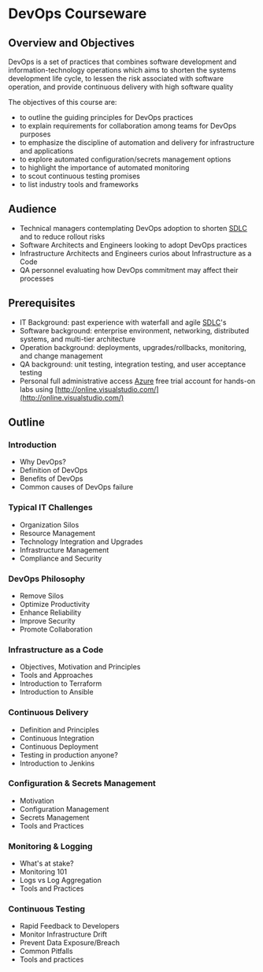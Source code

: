 # DevOps Courseware

## Overview and Objectives

DevOps is a set of practices that combines software development and information-technology operations which aims to shorten the systems development life cycle, to lessen the risk associated with software operation, and provide continuous delivery with high software quality

The objectives of this course are:

* to outline the guiding principles for DevOps practices
* to explain requirements for collaboration among teams for DevOps purposes
* to emphasize the discipline of automation and delivery for infrastructure and applications
* to explore automated configuration/secrets management options
* to highlight the importance of automated monitoring
* to scout continuous testing promises
* to list industry tools and frameworks

## Audience

* Technical managers contemplating DevOps adoption to shorten [SDLC](https://en.wikipedia.org/wiki/Systems_development_life_cycle) and to reduce rollout risks
* Software Architects and Engineers looking to adopt DevOps practices
* Infrastructure Architects and Engineers curios about Infrastructure as a Code 
* QA personnel evaluating how DevOps commitment may affect their processes

## Prerequisites

* IT Background: past experience with waterfall and agile [SDLC](https://en.wikipedia.org/wiki/Systems_development_life_cycle)'s
* Software background: enterprise environment, networking, distributed systems, and multi-tier architecture
* Operation background: deployments, upgrades/rollbacks, monitoring, and change management
* QA background: unit testing, integration testing, and user acceptance testing
* Personal full administrative access [Azure](http://portal.azure.com/) free trial account for hands-on labs using [http://online.visualstudio.com/](http://online.visualstudio.com/)

## Outline

### Introduction

* Why DevOps?
* Definition of DevOps
* Benefits of DevOps
* Common causes of DevOps failure

### Typical IT Challenges

* Organization Silos
* Resource Management
* Technology Integration and Upgrades
* Infrastructure Management
* Compliance and Security

### DevOps Philosophy

* Remove Silos
* Optimize Productivity 
* Enhance Reliability
* Improve Security
* Promote Collaboration

### Infrastructure as a Code

* Objectives, Motivation and Principles
* Tools and Approaches
* Introduction to Terraform
* Introduction to Ansible

### Continuous Delivery

* Definition and Principles
* Continuous Integration
* Continuous Deployment
* Testing in production anyone?
* Introduction to Jenkins

### Configuration & Secrets Management

* Motivation
* Configuration Management
* Secrets Management
* Tools and Practices

### Monitoring & Logging

* What's at stake?
* Monitoring 101
* Logs vs Log Aggregation
* Tools and Practices

### Continuous Testing

* Rapid Feedback to Developers
* Monitor Infrastructure Drift
* Prevent Data Exposure/Breach
* Common Pitfalls
* Tools and practices



